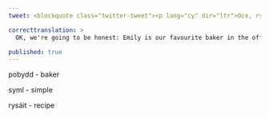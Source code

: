 ```yaml
---
tweet: <blockquote class="twitter-tweet"><p lang="cy" dir="ltr">Oce, rydyn ni&#39;n mynd i fod yn onest- Emily yw ein hoff bobydd yn y swyddfa, a&#39;i chacennau hi yw&#39;r peth rydyn ni wedi&#39;i golli fwyaf! Gwneir ei Chacen Oren flasus gan ddefnyddio rysáit syml; perffaith ar gyfer bach o bobi ar ddydd Sul.<br><br>Cacen Oren<br>➡️ <a href="https://t.co/5nraEtKjvp">https://t.co/5nraEtKjvp</a> <a href="https://t.co/7LkP5g8Tj5">pic.twitter.com/7LkP5g8Tj5</a></p>&mdash; BBC NOW Cymraeg (@BBCNOWCymraeg) <a href="https://twitter.com/BBCNOWCymraeg/status/1287356999185903616?ref_src=twsrc%5Etfw">July 26, 2020</a></blockquote> <script async src="https://platform.twitter.com/widgets.js" charset="utf-8"></script>

correcttranslation: >
  OK, we're going to be honest: Emily is our favourite baker in the office, and her cakes are the ones we've missed the most! Her tasty orange cake is made using a simple recipe; perfect for a bit of baking on Sunday.

published: true
---
```


pobydd - baker

syml - simple

rysáit - recipe


